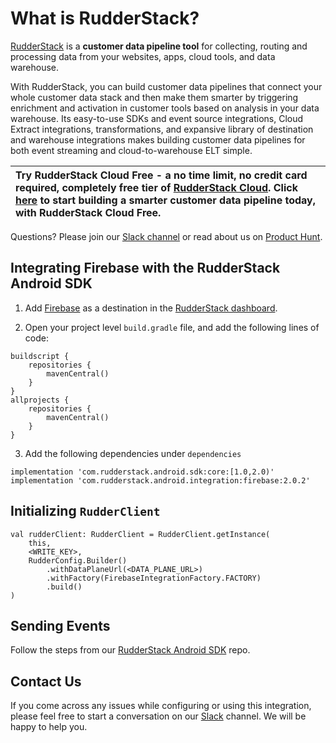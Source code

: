
# What is RudderStack?

[RudderStack](https://rudderstack.com/) is a **customer data pipeline tool** for collecting, routing and processing data from your websites, apps, cloud tools, and data warehouse.

With RudderStack, you can build customer data pipelines that connect your whole customer data stack and then make them smarter by triggering enrichment and activation in customer tools based on analysis in your data warehouse. Its easy-to-use SDKs and event source integrations, Cloud Extract integrations, transformations, and expansive library of destination and warehouse integrations makes building customer data pipelines for both event streaming and cloud-to-warehouse ELT simple.

| Try **RudderStack Cloud Free** - a no time limit, no credit card required, completely free tier of [RudderStack Cloud](https://resources.rudderstack.com/rudderstack-cloud). Click [here](https://app.rudderlabs.com/signup?type=freetrial) to start building a smarter customer data pipeline today, with RudderStack Cloud Free. |
|:------|

Questions? Please join our [Slack channel](https://resources.rudderstack.com/join-rudderstack-slack) or read about us on [Product Hunt](https://www.producthunt.com/posts/rudderstack).

## Integrating Firebase with the RudderStack Android SDK

1. Add [Firebase](https://firebase.google.com) as a destination in the [RudderStack dashboard](https://app.rudderstack.com/).

2. Open your project level ```build.gradle``` file, and add the following lines of code:
```
buildscript {
    repositories {
        mavenCentral()
    }
}
allprojects {
    repositories {
        mavenCentral()
    }
}
```
3. Add the following dependencies under ```dependencies```
```
implementation 'com.rudderstack.android.sdk:core:[1.0,2.0)'
implementation 'com.rudderstack.android.integration:firebase:2.0.2'
```

## Initializing ```RudderClient```

```
val rudderClient: RudderClient = RudderClient.getInstance(
    this,
    <WRITE_KEY>,
    RudderConfig.Builder()
        .withDataPlaneUrl(<DATA_PLANE_URL>)
        .withFactory(FirebaseIntegrationFactory.FACTORY)
        .build()
)
```

## Sending Events

Follow the steps from our [RudderStack Android SDK](https://github.com/rudderlabs/rudder-sdk-android#send-events) repo.

## Contact Us

If you come across any issues while configuring or using this integration, please feel free to start a conversation on our [Slack](https://resources.rudderstack.com/join-rudderstack-slack) channel. We will be happy to help you.
